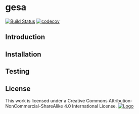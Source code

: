# gesa 
[![Build Status](https://travis-ci.org/loitd/gesa.svg?branch=master)](https://travis-ci.org/loitd/gesa)
[![codecov](https://codecov.io/gh/loitd/gesa/branch/master/graph/badge.svg)](https://codecov.io/gh/loitd/gesa)
## Introduction
## Installation
## Testing
## License
This work is licensed under a Creative Commons Attribution-NonCommercial-ShareAlike 4.0 International License.
[![Logo](https://licensebuttons.net/l/by-nc-sa/4.0/88x31.png)](https://creativecommons.org/licenses/by-nc-sa/4.0/)
